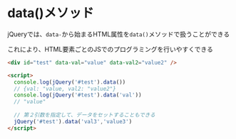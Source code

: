 # data()メソッド

jQueryでは、`data-`から始まるHTML属性を`data()`メソッドで扱うことができる

これにより、HTML要素ごとのJSでのプログラミングを行いやすくできる

```html js
<div id="test" data-val="value" data-val2="value2" />

<script>
  console.log(jQuery('#test').data())
  // {val: "value, val2: "value2"}
  console.log(jQuery('#test').data('val'))
  // "value"
  
  // 第２引数を指定して、データをセットすることもできる
  jQuery('#test').data('val3','value3')
</script>
```
